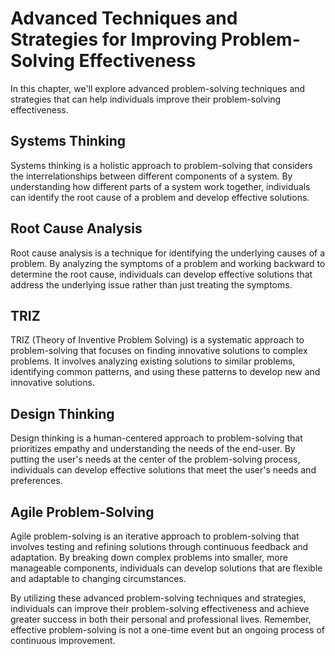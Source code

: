 # Advanced Techniques and Strategies for Improving Problem-Solving Effectiveness

In this chapter, we'll explore advanced problem-solving techniques and strategies that can help individuals improve their problem-solving effectiveness.

Systems Thinking
----------------

Systems thinking is a holistic approach to problem-solving that considers the interrelationships between different components of a system. By understanding how different parts of a system work together, individuals can identify the root cause of a problem and develop effective solutions.

Root Cause Analysis
-------------------

Root cause analysis is a technique for identifying the underlying causes of a problem. By analyzing the symptoms of a problem and working backward to determine the root cause, individuals can develop effective solutions that address the underlying issue rather than just treating the symptoms.

TRIZ
----

TRIZ (Theory of Inventive Problem Solving) is a systematic approach to problem-solving that focuses on finding innovative solutions to complex problems. It involves analyzing existing solutions to similar problems, identifying common patterns, and using these patterns to develop new and innovative solutions.

Design Thinking
---------------

Design thinking is a human-centered approach to problem-solving that prioritizes empathy and understanding the needs of the end-user. By putting the user's needs at the center of the problem-solving process, individuals can develop effective solutions that meet the user's needs and preferences.

Agile Problem-Solving
---------------------

Agile problem-solving is an iterative approach to problem-solving that involves testing and refining solutions through continuous feedback and adaptation. By breaking down complex problems into smaller, more manageable components, individuals can develop solutions that are flexible and adaptable to changing circumstances.

By utilizing these advanced problem-solving techniques and strategies, individuals can improve their problem-solving effectiveness and achieve greater success in both their personal and professional lives. Remember, effective problem-solving is not a one-time event but an ongoing process of continuous improvement.
